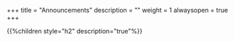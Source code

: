 +++
title = "Announcements"
description = ""
weight = 1
alwaysopen = true
+++

{{%children style="h2" description="true"%}}


